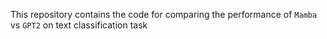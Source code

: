 This repository contains the code for comparing the performance of `Mamba` vs `GPT2` on text classification task
